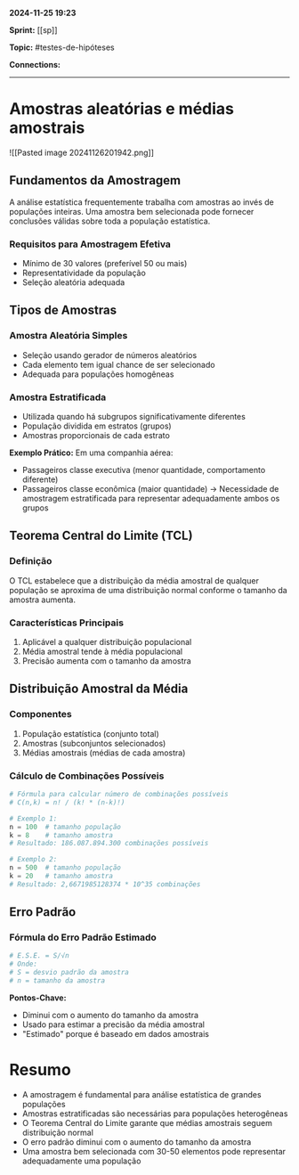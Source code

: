 
**2024-11-25 19:23**

**Sprint:** [[sp]]

**Topic:** #testes-de-hipóteses

**Connections:** 

---
# **Amostras aleatórias e médias amostrais**

![[Pasted image 20241126201942.png]]

## Fundamentos da Amostragem
A análise estatística frequentemente trabalha com amostras ao invés de populações inteiras. Uma amostra bem selecionada pode fornecer conclusões válidas sobre toda a população estatística.

### Requisitos para Amostragem Efetiva
- Mínimo de 30 valores (preferível 50 ou mais)
- Representatividade da população
- Seleção aleatória adequada

## Tipos de Amostras

### Amostra Aleatória Simples
- Seleção usando gerador de números aleatórios
- Cada elemento tem igual chance de ser selecionado
- Adequada para populações homogêneas

### Amostra Estratificada
- Utilizada quando há subgrupos significativamente diferentes
- População dividida em estratos (grupos)
- Amostras proporcionais de cada estrato

**Exemplo Prático:**
Em uma companhia aérea:
- Passageiros classe executiva (menor quantidade, comportamento diferente)
- Passageiros classe econômica (maior quantidade)
→ Necessidade de amostragem estratificada para representar adequadamente ambos os grupos

## Teorema Central do Limite (TCL)

### Definição
O TCL estabelece que a distribuição da média amostral de qualquer população se aproxima de uma distribuição normal conforme o tamanho da amostra aumenta.

### Características Principais
1. Aplicável a qualquer distribuição populacional
2. Média amostral tende à média populacional
3. Precisão aumenta com o tamanho da amostra

## Distribuição Amostral da Média

### Componentes
1. População estatística (conjunto total)
2. Amostras (subconjuntos selecionados)
3. Médias amostrais (médias de cada amostra)

### Cálculo de Combinações Possíveis
```python
# Fórmula para calcular número de combinações possíveis
# C(n,k) = n! / (k! * (n-k)!)

# Exemplo 1:
n = 100  # tamanho população
k = 8    # tamanho amostra
# Resultado: 186.087.894.300 combinações possíveis

# Exemplo 2:
n = 500  # tamanho população
k = 20   # tamanho amostra
# Resultado: 2,6671985128374 * 10^35 combinações
```

## Erro Padrão

### Fórmula do Erro Padrão Estimado
```python
# E.S.E. = S/√n
# Onde:
# S = desvio padrão da amostra
# n = tamanho da amostra
```

**Pontos-Chave:**
- Diminui com o aumento do tamanho da amostra
- Usado para estimar a precisão da média amostral
- "Estimado" porque é baseado em dados amostrais

# Resumo
- A amostragem é fundamental para análise estatística de grandes populações
- Amostras estratificadas são necessárias para populações heterogêneas
- O Teorema Central do Limite garante que médias amostrais seguem distribuição normal
- O erro padrão diminui com o aumento do tamanho da amostra
- Uma amostra bem selecionada com 30-50 elementos pode representar adequadamente uma população








